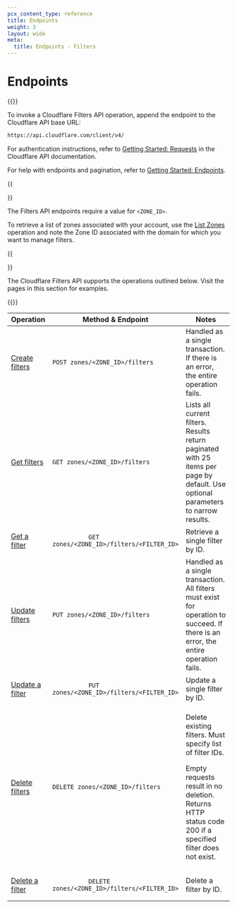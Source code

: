 ```yaml
---
pcx_content_type: reference
title: Endpoints
weight: 3
layout: wide
meta:
  title: Endpoints - Filters
---
```


# Endpoints

{{<content-column>}}

To invoke a Cloudflare Filters API operation, append the endpoint to the Cloudflare API base URL:

```txt
https://api.cloudflare.com/client/v4/
```

For authentication instructions, refer to [Getting Started: Requests](/fundamentals/api/) in the Cloudflare API documentation.

For help with endpoints and pagination, refer to [Getting Started: Endpoints](/fundamentals/api/).

{{<Aside type="note">}}

The Filters API endpoints require a value for `<ZONE_ID>`.

To retrieve a list of zones associated with your account, use the [List Zones](/api/operations/zones-get) operation and note the Zone ID associated with the domain for which you want to manage filters.

{{</Aside>}}

The Cloudflare Filters API supports the operations outlined below. Visit the pages in this section for examples.

{{</content-column>}}

<table style="table-layout:fixed; width:100%">
  <thead>
    <tr>
      <th style="width: 20%">Operation</th>
      <th>Method & Endpoint</th>
      <th style="width: 30%">Notes</th>
    </tr>
  </thead>
  <tbody>
    <tr>
      <td>
        <a href="/api/operations/filters-create-filters">Create filters</a>
      </td>
      <td>
        <code class="InlineCode">POST zones/&lt;ZONE_ID&gt;/filters</code>
      </td>
      <td>Handled as a single transaction. If there is an error, the entire operation fails.</td>
    </tr>
    <tr>
      <td>
        <a href="/api/operations/filters-list-filters">Get filters</a>
      </td>
      <td>
        <code class="InlineCode">GET zones/&lt;ZONE_ID&gt;/filters</code>
      </td>
      <td>
        Lists all current filters. Results return paginated with 25 items per page by default. Use
        optional parameters to narrow results.
      </td>
    </tr>
    <tr>
      <td>
        <a href="/api/operations/filters-get-a-filter">Get a filter</a>
      </td>
      <td>
        <code class="InlineCode">
          GET zones/&lt;ZONE_ID&gt;/filters/&lt;FILTER_ID&gt;
        </code>
      </td>
      <td>Retrieve a single filter by ID.</td>
    </tr>
    <tr>
      <td>
        <a href="/api/operations/filters-update-filters">Update filters</a>
      </td>
      <td>
        <code class="InlineCode">PUT zones/&lt;ZONE_ID&gt;/filters</code>
      </td>
      <td>
        Handled as a single transaction. All filters must exist for operation to succeed. If there
        is an error, the entire operation fails.
      </td>
    </tr>
    <tr>
      <td>
        <a href="/api/operations/filters-update-a-filter">Update a filter</a>
      </td>
      <td>
        <code class="InlineCode">
          PUT zones/&lt;ZONE_ID&gt;/filters/&lt;FILTER_ID&gt;
        </code>
      </td>
      <td>Update a single filter by ID.</td>
    </tr>
    <tr>
      <td>
        <a href="/api/operations/filters-delete-filters">Delete filters</a>
      </td>
      <td>
        <code class="InlineCode">DELETE zones/&lt;ZONE_ID&gt;/filters</code>
      </td>
      <td>
        <p>Delete existing filters. Must specify list of filter IDs.</p>
        <p>
          Empty requests result in no deletion. Returns HTTP status code 200 if a specified filter
          does not exist.
        </p>
      </td>
    </tr>
    <tr>
      <td>
        <a href="/api/operations/filters-delete-a-filter">Delete a filter</a>
      </td>
      <td>
        <code class="InlineCode">
          DELETE zones/&lt;ZONE_ID&gt;/filters/&lt;FILTER_ID&gt;
        </code>
      </td>
      <td>Delete a filter by ID.</td>
    </tr>
  </tbody>
</table>
